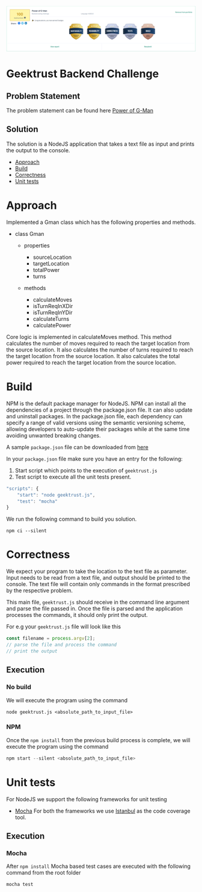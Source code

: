 ![score](public/power-of-g-man.PNG)

# Geektrust Backend Challenge

## Problem Statement

The problem statement can be found here [Power of G-Man](https://www.geektrust.com/coding/detailed/power-of-g-man)

## Solution

The solution is a NodeJS application that takes a text file as input and prints the output to the console.

* [Approach](#approach)
* [Build](#build)
* [Correctness](#correctness)
* [Unit tests](#unit-tests)


# Approach

Implemented a Gman class which has the following properties and methods.
* class Gman
    * properties
        - sourceLocation
        - targetLocation
        - totalPower
        - turns


    * methods
        - calculateMoves
        - isTurnReqInXDir
        - isTurnReqInYDir
        - calculateTurns
        - calculatePower

Core logic is implemented in calculateMoves method. This method calculates the number of moves required to reach the target location from the source location. It also calculates the number of turns required to reach the target location from the source location. It also calculates the total power required to reach the target location from the source location.

# Build

NPM is the default package manager for NodeJS. NPM can install all the dependencies of a project through the package.json file. It can also update and uninstall packages. In the package.json file, each dependency can specify a range of valid versions using the semantic versioning scheme, allowing developers to auto-update their packages while at the same time avoiding unwanted breaking changes.

A sample `package.json` file can be downloaded from [here](https://raw.githubusercontent.com/geektrust/coding-problem-artefacts/master/NodeJS/package.json)

In your `package.json` file make sure you have an entry for the following:

1. Start script which points to the execution of `geektrust.js`
2. Test script to execute all the unit tests present.

```javascript
"scripts": {
    "start": "node geektrust.js",
    "test": "mocha"
}
```

We run the following command to build you solution.

```
npm ci --silent
```

# Correctness

We expect your program to take the location to the text file as parameter. Input needs to be read from a text file, and output should be printed to the console. The text file will contain only commands in the format prescribed by the respective problem.

This main file, `geektrust.js` should receive in the command line argument and parse the file passed in. Once the file is parsed and the application processes the commands, it should only print the output.

For e.g your `geektrust.js` file will look like this

```javascript
const filename = process.argv[2];
// parse the file and process the command
// print the output
```

## Execution

### No build

We will execute the program using the command 

```
node geektrust.js <absolute_path_to_input_file>
```

### NPM 

Once the `npm install` from the previous build process is complete, we will execute the program using the command

```javascript
npm start --silent <absolute_path_to_input_file>
```

# Unit tests

For NodeJS we support the following frameworks for unit testing

* [Mocha](https://mochajs.org/)
For both the frameworks we use [Istanbul](https://istanbul.js.org/) as the code coverage tool.

## Execution

### Mocha

After `npm install` Mocha based test cases are executed with the following command from the root folder

```javascript
mocha test
```
